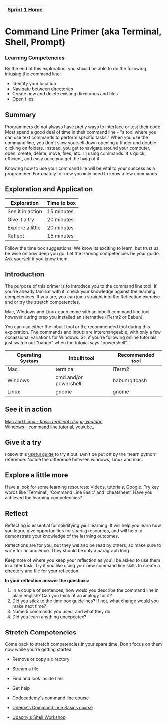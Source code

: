 [Sprint 1 Home](README.md)  | 
------------|

# Command Line Primer (aka Terminal, Shell, Prompt)

### Learning Competencies
By the end of this exploration, you should be able to do the following in/using the command line:
- Identify your location
- Navigate between directories
- Create new and delete existing directories and files
- Open files


## Summary
Programmers do not always have pretty ways to interface or test their code. Most spend a good deal of time in their command line - "a tool where you can use text commands to perform specific tasks." When you use the command line, you don't slow yourself down opening a finder and double-clicking on folders. Instead, you get to navigate around your computer, open, create, delete, move, files, etc. all using commands. It's quick, efficient, and easy once you get the hang of it.

Knowing how to use your command line will be vital to your success as a programmer. Fortunately for now you only need to know a few commands.

## Exploration and Application

Exploration | Time to box |
------------|----------|
See it in action | 15 minutes |
Give it a try | 20 minutes
Explore a little | 20 minutes |
Reflect | 15 minutes |

Follow the time box suggestions. We know its exciting to learn, but trust us, be wise on how deep you go. Let the learning competencies be your guide. Ask yourself if you know them.


## Introduction 
The purpose of this primer is to introduce you to the command line tool. If you're already familiar with it, check your knowledge against the learning competenices. If you are, you can jump straight into the Reflection exercise and or try the stretch competencies. 

Mac, Windows and Linux each come with an inbuilt command line tool, however during prep you installed an alternative (iTerm2 or Babun).

You can use either the inbuilt tool or the recommended tool during this exploration. The commands and inputs are interchangeable, with only a few occassional variations for Windows. So, if you're following online tutorials, just switch out "babun" when the tutorial says "powershell". 

Operating System | Inbuilt tool | Recommended tool |  
------------|----------|----------| 
Mac | terminal | iTerm2  
Windows | cmd and/or powershell | babun/gitbash  
Linux | gnome | gnome |  


## See it in action 
[Mac and Linux - _basic terminal Usage, youtube_](https://www.youtube.com/watch?v=jDINUSK7rXE&list=PLoYCgNOIyGAB_8_iq1cL8MVeun7cB6eNc&index=16)  
[Windows - command line tutorial, youtube_](https://www.youtube.com/watch?v=MBBWVgE0ewk)

## Give it a try
Follow this [useful guide](https://learnpythonthehardway.org/book/appendix-a-cli/ex1.html) to try it out. Don't be put off by the "learn python" reference. Notice the difference between windows, Linux and mac.

## Explore a little more 
Have a look for some learning resources: Videos, tutorials, Google. Try key words like 'Terminal', 'Command Line Basic' and 'cheatsheet'. Have you achieved the learning competencies? 

## Reflect
Reflecting is essential for solidifying your learning. It will help you learn how you learn, give opportunities for sharing resources, and will help to demonstrate your knowledge of the learning outcomes.

Reflections are for you, but they will also be read by others, so make sure to write for an audience. They should be only a paragraph long.

Keep note of where you keep your reflection as you'll be asked to use them in a later task. Try if you like using your new command line skills to create a directory and file for your reflection.

__In your reflection answer the questions:__
1. In a couple of sentences, how would you describe the command line in plain english? Can you think of an analogy for it? 
2. Did you stick to the time box guidelines? If not, what change would you make next time?  
3. Name 5 commands you used, and what they do 
4. Did you learn anything unexpected? 


## Stretch Competencies
Come back to stretch competencies in your spare time. Don't focus on them now while you're getting started

- Remove or copy a directory  
- Stream a file  
- Find and look inside files  
- Get help  

- [Codecademy's command line course](https://www.codecademy.com/courses/learn-the-command-line/l)  
- [Udemy's Command Line Basics course](https://www.udacity.com/course/linux-command-line-basics--ud595)  
- [Udacity's Shell Workshop](https://classroom.udacity.com/courses/ud206/lessons/1cc90ac3-c03a-43e6-8556-dcbd40dfd418/concepts/9fbb976b-dc7b-4584-a656-b05ab9d7a0c3)   
